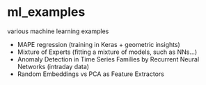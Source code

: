 # ml_examples
various machine learning examples

- MAPE regression (training in Keras + geometric insights)
- Mixture of Experts (fitting a mixture of models, such as NNs...)
- Anomaly Detection in Time Series Families by Recurrent Neural Networks (intraday data)
- Random Embeddings vs PCA as Feature Extractors 
